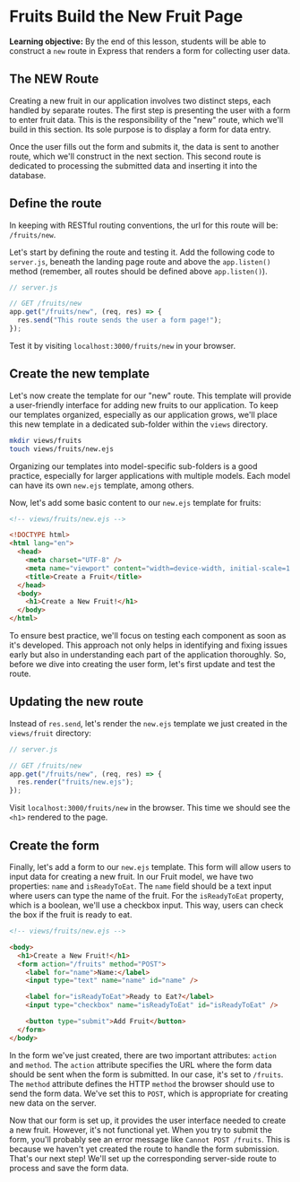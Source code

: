 <h1>
  <span class="headline">Fruits</span>
  <span class="subhead">Build the New Fruit Page</span>
</h1>

**Learning objective:** By the end of this lesson, students will be able to construct a `new` route in Express that renders a form for collecting user data.

## The NEW Route

Creating a new fruit in our application involves two distinct steps, each handled by separate routes. The first step is presenting the user with a form to enter fruit data. This is the responsibility of the "new" route, which we'll build in this section. Its sole purpose is to display a form for data entry.

Once the user fills out the form and submits it, the data is sent to another route, which we'll construct in the next section. This second route is dedicated to processing the submitted data and inserting it into the database.

## Define the route

In keeping with RESTful routing conventions, the url for this route will be: `/fruits/new`.

Let's start by defining the route and testing it. Add the following code to `server.js`, beneath the landing page route and above the `app.listen()` method (remember, all routes should be defined above `app.listen()`).

```javascript
// server.js

// GET /fruits/new
app.get("/fruits/new", (req, res) => {
  res.send("This route sends the user a form page!");
});
```

Test it by visiting `localhost:3000/fruits/new` in your browser.

## Create the new template

Let's now create the template for our "new" route. This template will provide a user-friendly interface for adding new fruits to our application. To keep our templates organized, especially as our application grows, we'll place this new template in a dedicated sub-folder within the `views` directory.

```bash
mkdir views/fruits
touch views/fruits/new.ejs
```

Organizing our templates into model-specific sub-folders is a good practice, especially for larger applications with multiple models. Each model can have its own `new.ejs` template, among others.

Now, let's add some basic content to our `new.ejs` template for fruits:

```html
<!-- views/fruits/new.ejs -->

<!DOCTYPE html>
<html lang="en">
  <head>
    <meta charset="UTF-8" />
    <meta name="viewport" content="width=device-width, initial-scale=1.0" />
    <title>Create a Fruit</title>
  </head>
  <body>
    <h1>Create a New Fruit!</h1>
  </body>
</html>
```

To ensure best practice, we'll focus on testing each component as soon as it's developed. This approach not only helps in identifying and fixing issues early but also in understanding each part of the application thoroughly. So, before we dive into creating the user form, let's first update and test the route. 

## Updating the new route

Instead of `res.send`, let's render the `new.ejs` template we just created in the `views/fruit` directory:

```javascript
// server.js

// GET /fruits/new
app.get("/fruits/new", (req, res) => {
  res.render("fruits/new.ejs");
});
```

Visit `localhost:3000/fruits/new` in the browser. This time we should see the `<h1>` rendered to the page.

## Create the form

Finally, let's add a form to our `new.ejs` template. This form will allow users to input data for creating a new fruit. In our Fruit model, we have two properties: `name` and `isReadyToEat`. The `name` field should be a text input where users can type the name of the fruit. For the `isReadyToEat` property, which is a boolean, we'll use a checkbox input. This way, users can check the box if the fruit is ready to eat.

```html
<!-- views/fruits/new.ejs -->

<body>
  <h1>Create a New Fruit!</h1>
  <form action="/fruits" method="POST">
    <label for="name">Name:</label>
    <input type="text" name="name" id="name" />

    <label for="isReadyToEat">Ready to Eat?</label>
    <input type="checkbox" name="isReadyToEat" id="isReadyToEat" />

    <button type="submit">Add Fruit</button>
  </form>
</body>
```

In the form we've just created, there are two important attributes: `action` and `method`. The `action` attribute specifies the URL where the form data should be sent when the form is submitted. In our case, it's set to `/fruits`. The `method` attribute defines the HTTP `method` the browser should use to send the form data. We've set this to `POST`, which is appropriate for creating new data on the server.

Now that our form is set up, it provides the user interface needed to create a new fruit. However, it's not functional yet. When you try to submit the form, you'll probably see an error message like `Cannot POST /fruits`. This is because we haven't yet created the route to handle the form submission. That's our next step! We'll set up the corresponding server-side route to process and save the form data.
